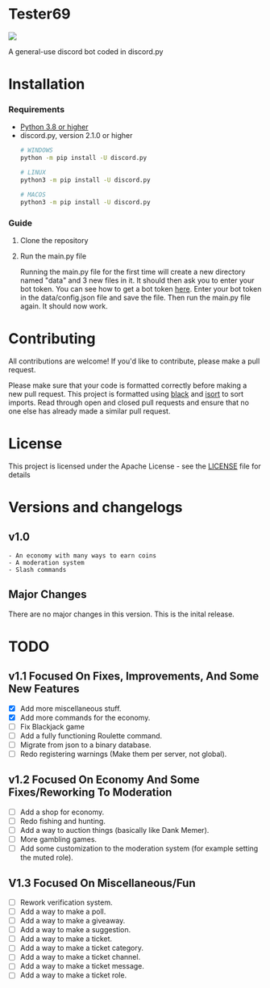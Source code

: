 # Tester69

[![](https://discord.com/api/guilds/733219077744754750/embed.png)](https://discord.gg/VsDDf8YKBV)

A general-use discord bot coded in discord.py

# Installation
### Requirements
- [Python 3.8 or higher](https://www.python.org/downloads/)
- discord.py, version 2.1.0 or higher 
    ```bash
    # WINDOWS 
    python -m pip install -U discord.py

    # LINUX
    python3 -m pip install -U discord.py

    # MACOS
    python3 -m pip install -U discord.py
    ```

### Guide
1. Clone the repository
2. Run the main.py file

    Running the main.py file for the first time will create a new directory named "data" and 3 new files in it. It should then ask you to enter your bot token. You can see how to get a bot token [here](https://www.youtube.com/watch?v=aI4OmIbkJH8). Enter your bot token in the data/config.json file and save the file. Then run the main.py file again. It should now work.

# Contributing 
All contributions are welcome! If you'd like to contribute, please make a pull request.

Please make sure that your code is formatted correctly before making a new pull request. This project is formatted using [black](https://black.readthedocs.io/en/stable/) and [isort](https://pycqa.github.io/isort/) to sort imports. Read through open and closed pull requests and ensure that no one else has already made a similar pull request. 

# License 
This project is licensed under the Apache License - see the [LICENSE](LICENSE.md) file for details

# Versions and changelogs
## v1.0
    - An economy with many ways to earn coins
    - A moderation system
    - Slash commands 

## Major Changes
There are no major changes in this version. This is the inital release.

# TODO

## v1.1 Focused On Fixes, Improvements, And Some New Features

- [x] Add more miscellaneous stuff.
- [x] Add more commands for the economy.
- [ ] Fix Blackjack game
- [ ] Add a fully functioning Roulette command.
- [ ] Migrate from json to a binary database.
- [ ] Redo registering warnings (Make them per server, not global).

## v1.2 Focused On Economy And Some Fixes/Reworking To Moderation

- [ ] Add a shop for economy.
- [ ] Redo fishing and hunting.
- [ ] Add a way to auction things (basically like Dank Memer).
- [ ] More gambling games.
- [ ] Add some customization to the moderation system (for example setting the muted role).

## V1.3 Focused On Miscellaneous/Fun

- [ ] Rework verification system.
- [ ] Add a way to make a poll.
- [ ] Add a way to make a giveaway.
- [ ] Add a way to make a suggestion.
- [ ] Add a way to make a ticket.
- [ ] Add a way to make a ticket category.
- [ ] Add a way to make a ticket channel.
- [ ] Add a way to make a ticket message.
- [ ] Add a way to make a ticket role.